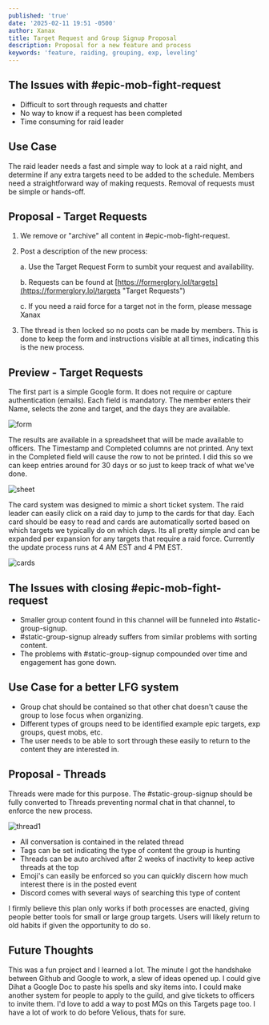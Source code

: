 ```yaml
---
published: 'true'
date: '2025-02-11 19:51 -0500'
author: Xanax
title: Target Request and Group Signup Proposal
description: Proposal for a new feature and process
keywords: 'feature, raiding, grouping, exp, leveling'
---
```

## The Issues with #epic-mob-fight-request
- Difficult to sort through requests and chatter
- No way to know if a request has been completed
- Time consuming for raid leader

## Use Case

The raid leader needs a fast and simple way to look at a raid night, and determine if any extra targets need to be added to the schedule. Members need a straightforward way of making requests. Removal of requests must be simple or hands-off.

## Proposal - Target Requests

1. We remove or "archive" all content in #epic-mob-fight-request.
2. Post a description of the new process:

	a. Use the Target Request Form to sumbit your request and availability.
    
    b. Requests can be found at [https://formerglory.lol/targets](https://formerglory.lol/targets "Target Requests")
    
    c. If you need a raid force for a target not in the form, please message Xanax
    
3. The thread is then locked so no posts can be made by members. This is done to keep the form and instructions visible at all times, indicating this is the new process. 

## Preview - Target Requests

The first part is a simple Google form. It does not require or capture authentication (emails). Each field is mandatory. The member enters their Name, selects the zone and target, and the days they are available. 

![form]({{site.baseurl}}/assets/img/form.png)

The results are available in a spreadsheet that will be made available to officers. The Timestamp and Completed columns are not printed. Any text in the Completed field will cause the row to not be printed. I did this so we can keep entries around for 30 days or so just to keep track of what we've done. 

![sheet]({{site.baseurl}}/assets/img/sheet.png)

The card system was designed to mimic a short ticket system. The raid leader can easily click on a raid day to jump to the cards for that day. Each card should be easy to read and cards are automatically sorted based on which targets we typically do on which days. Its all pretty simple and can be expanded per expansion for any targets that require a raid force. Currently the update process runs at 4 AM EST and 4 PM EST. 

![cards]({{site.baseurl}}/assets/img/cards.png)

## The Issues with closing #epic-mob-fight-request
- Smaller group content found in this channel will be funneled into #static-group-signup.
- #static-group-signup already suffers from similar problems with sorting content.
- The problems with #static-group-signup compounded over time and engagement has gone down.

## Use Case for a better LFG system
- Group chat should be contained so that other chat doesn't cause the group to lose focus when organizing.
- Different types of groups need to be identified example epic targets, exp groups, quest mobs, etc.
- The user needs to be able to sort through these easily to return to the content they are interested in.

## Proposal - Threads

Threads were made for this purpose. The #static-group-signup should be fully converted to Threads preventing normal chat in that channel, to enforce the new process.

![thread1]({{site.baseurl}}/assets/img/thread1.png)

- All conversation is contained in the related thread
- Tags can be set indicating the type of content the group is hunting
- Threads can be auto archived after 2 weeks of inactivity to keep active threads at the top
- Emoji's can easily be enforced so you can quickly discern how much interest there is in the posted event
- Discord comes with several ways of searching this type of content

I firmly believe this plan only works if both processes are enacted, giving people better tools for small or large group targets. Users will likely return to old habits if given the opportunity to do so.

## Future Thoughts

This was a fun project and I learned a lot. The minute I got the handshake between Github and Google to work, a slew of ideas opened up. I could give Dihat a Google Doc to paste his spells and sky items into. I could make another system for people to apply to the guild, and give tickets to officers to invite them. I'd love to add a way to post MQs on this Targets page too. I have a lot of work to do before Velious, thats for sure.
